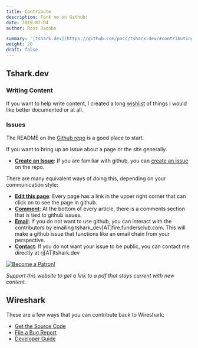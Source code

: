 ```yaml
---
title: Contribute
description: Fork me on Github!
date: 2019-07-04
author: Ross Jacobs

summary: '[tshark.dev](https://github.com/pocc/tshark.dev/#contributing) | [wireshark](https://www.wireshark.org/docs/wsdg_html_chunked/)'
weight: 20
draft: false
---
```


## Tshark.dev

### Writing Content

If you want to help write content, I created a long [wishlist](/nextsteps/wishlist) of things I would like better documented or at all.

### Issues

The README on the [Github repo](https://github.com/pocc/tshark.dev) is a good place to start.

If you want to bring up an issue about a page or the site generally.

* <u>**Create an Issue**</u>: If you are familiar with github, you can [create an issue](https://github.com/pocc/tshark.dev/issues) on the repo.

There are many equivalent ways of doing this, depending on your communication style:

* <u>**Edit this page**</u>: Every page has a link in the upper right corner that can click on to see the page in github.
* <u>**Comment**</u>: At the bottom of every article, there is a comments section that is tied to github issues.
* <u>**Email**</u>: If you do not want to use github, you can interact with the contributors by emailing tshark_dev[АТ]fire.fundersclub.com. This will make a github issue that functions like an email chain from your perspective.
* <u>**Contact**</u>: If you do not want your issue to be public, you can contact me directly at rj[АТ]tshark.dev

<a href="https://www.patreon.com/bePatron?u=23107486"><img class="patreon" src="/images/patreon_button.png" alt="Become a Patron!"></a>

_Support this website to get a link to a pdf that stays current with new content._

## Wireshark

These are a few ways that you can contribute back to Wireshark:

* [Get the Source Code](https://www.wireshark.org/develop.html)
* [File a Bug Report](https://wiki.wireshark.org/ReportingBugs)
* [Developer Guide](https://www.wireshark.org/docs/wsdg_html_chunked/)
